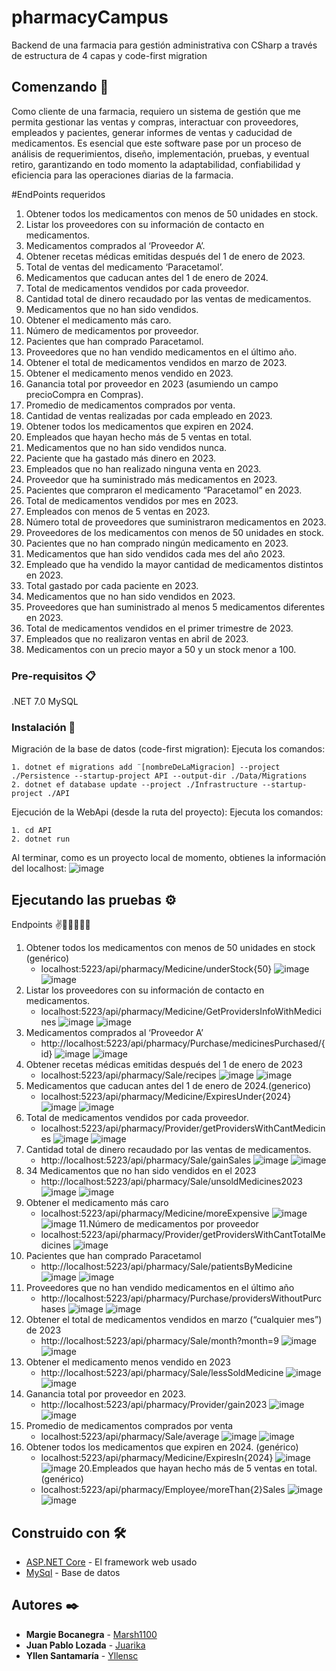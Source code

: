 # pharmacyCampus 

Backend de una farmacia para gestión administrativa con CSharp a través de estructura de 4 capas y code-first migration

## Comenzando 🚀

Como cliente de una farmacia, requiero un sistema de gestión que me permita gestionar las ventas y compras, interactuar con proveedores, empleados y pacientes, generar informes de ventas y caducidad de medicamentos. Es esencial que este software pase por un proceso de análisis de requerimientos, diseño, implementación, pruebas, y eventual retiro, garantizando en todo momento la adaptabilidad, confiabilidad y eficiencia para las operaciones diarias de la farmacia.

#EndPoints requeridos
1. Obtener todos los medicamentos con menos de 50 unidades en stock.
2. Listar los proveedores con su información de contacto en medicamentos.
3. Medicamentos comprados al ‘Proveedor A’.
4. Obtener recetas médicas emitidas después del 1 de enero de 2023.
5. Total de ventas del medicamento ‘Paracetamol’.
6. Medicamentos que caducan antes del 1 de enero de 2024.
7. Total de medicamentos vendidos por cada proveedor.
8. Cantidad total de dinero recaudado por las ventas de medicamentos.
9. Medicamentos que no han sido vendidos.
10. Obtener el medicamento más caro.
11. Número de medicamentos por proveedor.
12. Pacientes que han comprado Paracetamol.
13. Proveedores que no han vendido medicamentos en el último año.
14. Obtener el total de medicamentos vendidos en marzo de 2023.
15. Obtener el medicamento menos vendido en 2023.
16. Ganancia total por proveedor en 2023 (asumiendo un campo precioCompra en Compras).
17. Promedio de medicamentos comprados por venta.
18. Cantidad de ventas realizadas por cada empleado en 2023.
19. Obtener todos los medicamentos que expiren en 2024.
20. Empleados que hayan hecho más de 5 ventas en total.
21. Medicamentos que no han sido vendidos nunca.
22. Paciente que ha gastado más dinero en 2023.
23. Empleados que no han realizado ninguna venta en 2023.
24. Proveedor que ha suministrado más medicamentos en 2023.
25. Pacientes que compraron el medicamento “Paracetamol” en 2023.
26. Total de medicamentos vendidos por mes en 2023.
27. Empleados con menos de 5 ventas en 2023.
28. Número total de proveedores que suministraron medicamentos en 2023.
29. Proveedores de los medicamentos con menos de 50 unidades en stock.
30. Pacientes que no han comprado ningún medicamento en 2023.
31. Medicamentos que han sido vendidos cada mes del año 2023.
32. Empleado que ha vendido la mayor cantidad de medicamentos distintos en 2023.
33. Total gastado por cada paciente en 2023.
34. Medicamentos que no han sido vendidos en 2023.
35. Proveedores que han suministrado al menos 5 medicamentos diferentes en 2023.
36. Total de medicamentos vendidos en el primer trimestre de 2023.
37. Empleados que no realizaron ventas en abril de 2023.
38. Medicamentos con un precio mayor a 50 y un stock menor a 100.


### Pre-requisitos 📋

.NET 7.0
MySQL

### Instalación 🔧

Migración de la base de datos (code-first migration):
Ejecuta los comandos:
```
1. dotnet ef migrations add ¨[nombreDeLaMigracion] --project ./Persistence --startup-project API --output-dir ./Data/Migrations
2. dotnet ef database update --project ./Infrastructure --startup-project ./API
```

Ejecución de la WebApi (desde la ruta del proyecto):
Ejecuta los comandos:
```
1. cd API
2. dotnet run
```
Al terminar, como es un proyecto local de momento, obtienes la información del localhost:
![image](https://github.com/yllensc/pharmacyCampus/assets/117176562/635e9c41-4ca9-4733-8cc9-af45790c9051)

## Ejecutando las pruebas ⚙️

Endpoints ✌️🤘😎🏥🆗🙌
1. Obtener todos los medicamentos con menos de 50 unidades en stock (genérico)
   * localhost:5223/api/pharmacy/Medicine/underStock{50}
   ![image](https://github.com/yllensc/pharmacyCampus/assets/131481951/51d8d924-f229-4c3c-9e89-fbe563f5eaa7)
   ![image](https://github.com/yllensc/pharmacyCampus/assets/131481951/0e78022e-4b28-45ec-88c0-ea2ee5832361)
3. Listar los proveedores con su información de contacto en medicamentos.
    * localhost:5223/api/pharmacy/Medicine/GetProvidersInfoWithMedicines
   ![image](https://github.com/yllensc/pharmacyCampus/assets/131481951/e14ffb01-3aef-4401-840d-0ad2c02f0821)
   ![image](https://github.com/yllensc/pharmacyCampus/assets/131481951/7d5a4876-df8e-46e6-8b43-a6fe5b13b029)
4. Medicamentos comprados al ‘Proveedor A’
    * http://localhost:5223/api/pharmacy/Purchase/medicinesPurchased/{id}
     ![image](https://github.com/yllensc/pharmacyCampus/assets/131481951/3553d592-89cb-4abb-8cfe-b560c52c5eb3)
     ![image](https://github.com/yllensc/pharmacyCampus/assets/131481951/adf7445b-c539-4387-aa3c-a3de4e339d5a)
5.  Obtener recetas médicas emitidas después del 1 de enero de 2023
    * localhost:5223/api/pharmacy/Sale/recipes
      ![image](https://github.com/yllensc/pharmacyCampus/assets/131481951/c718f39d-70e0-458e-9014-2d5e85b6f11b)
      ![image](https://github.com/yllensc/pharmacyCampus/assets/131481951/a64be094-6248-4b8c-83eb-8d2885c58cdf)
6. Medicamentos que caducan antes del 1 de enero de 2024.(generico)
     * localhost:5223/api/pharmacy/Medicine/ExpiresUnder{2024}
       ![image](https://github.com/yllensc/pharmacyCampus/assets/131481951/8ae48e3f-5ced-43d5-a719-c4fdcafb73ce)
       ![image](https://github.com/yllensc/pharmacyCampus/assets/131481951/5918344f-e690-4f94-b5b2-85b3d3e2d666)
7. Total de medicamentos vendidos por cada proveedor.
     * localhost:5223/api/pharmacy/Provider/getProvidersWithCantMedicines
       ![image](https://github.com/yllensc/pharmacyCampus/assets/131481951/dce75e8c-bed4-4d39-8a6c-b40076650833)
       ![image](https://github.com/yllensc/pharmacyCampus/assets/131481951/027c9ce8-c0b7-4e68-8e32-106201a28bde)
8. Cantidad total de dinero recaudado por las ventas de medicamentos.
      * http://localhost:5223/api/pharmacy/Sale/gainSales
        ![image](https://github.com/yllensc/pharmacyCampus/assets/131481951/e39283a1-23e5-4d77-aad2-a12d295f9b5d)
        ![image](https://github.com/yllensc/pharmacyCampus/assets/131481951/09bab404-3a60-4741-ac90-d9790d08fcf9)
9. 34 Medicamentos que no han sido vendidos en el 2023
      * http://localhost:5223/api/pharmacy/Sale/unsoldMedicines2023
       ![image](https://github.com/yllensc/pharmacyCampus/assets/131481951/850fc558-f0a9-4a76-a00d-09ed6dfd734c)
       ![image](https://github.com/yllensc/pharmacyCampus/assets/131481951/42f52743-a01d-4243-9249-b78cec5f14da)
10. Obtener el medicamento más caro 
      * localhost:5223/api/pharmacy/Medicine/moreExpensive
        ![image](https://github.com/yllensc/pharmacyCampus/assets/131481951/411d776c-1e1c-4c86-ae00-68bc6bf6c333)
        ![image](https://github.com/yllensc/pharmacyCampus/assets/131481951/59869a84-1afe-4f48-bbb9-33ac506441dc)
11.Número de medicamentos por proveedor
      * localhost:5223/api/pharmacy/Provider/getProvidersWithCantTotalMedicines
      ![image](https://github.com/yllensc/pharmacyCampus/assets/131481951/6752a042-c23a-46a9-ac32-1c8a1c5d6347)
12. Pacientes que han comprado Paracetamol 
      * http://localhost:5223/api/pharmacy/Sale/patientsByMedicine 
      ![image](https://github.com/yllensc/pharmacyCampus/assets/131481951/d6e9bbe6-593a-4248-886a-da68e4a18a99)
      ![image](https://github.com/yllensc/pharmacyCampus/assets/131481951/54676ba9-edda-4be0-9d56-b04faf0eafdd)
13. Proveedores que no han vendido medicamentos en el último año 
      * http://localhost:5223/api/pharmacy/Purchase/providersWithoutPurchases
      ![image](https://github.com/yllensc/pharmacyCampus/assets/131481951/70d24a00-63a6-4a2b-b1ad-01da4adf187b)
      ![image](https://github.com/yllensc/pharmacyCampus/assets/131481951/490adde0-7fa0-4b99-a68b-9386e7235777)
14. Obtener el total de medicamentos vendidos en marzo (“cualquier mes”) de 2023
      * http://localhost:5223/api/pharmacy/Sale/month?month=9
      ![image](https://github.com/yllensc/pharmacyCampus/assets/131481951/938aa170-6849-44f0-bf5b-7ab0fb563d21)
      ![image](https://github.com/yllensc/pharmacyCampus/assets/131481951/17dda10c-2a93-4058-8001-47476ff3e563)
15. Obtener el medicamento menos vendido en 2023
      * http://localhost:5223/api/pharmacy/Sale/lessSoldMedicine
      ![image](https://github.com/yllensc/pharmacyCampus/assets/131481951/2b22a55d-7a35-4d00-b2a7-fb0c73e4f036)
      ![image](https://github.com/yllensc/pharmacyCampus/assets/131481951/c8b0a3fb-614a-417d-9325-bcc7f9b42b4d)
16. Ganancia total por proveedor en 2023.
    * http://localhost:5223/api/pharmacy/Provider/gain2023
    ![image](https://github.com/yllensc/pharmacyCampus/assets/131481951/f5736602-012a-4fc1-9a36-ab98c032119e)
    ![image](https://github.com/yllensc/pharmacyCampus/assets/131481951/d2d03318-1b8c-4c40-8a97-8d924ba7ac46)
17. Promedio de medicamentos comprados por venta
    * localhost:5223/api/pharmacy/Sale/average
      ![image](https://github.com/yllensc/pharmacyCampus/assets/131481951/a7943440-677e-4f61-b4b4-d537f8b7d8a0)
     ![image](https://github.com/yllensc/pharmacyCampus/assets/131481951/b3b39104-67f4-4ff8-8bd2-d6cff3aa16ee)
19. Obtener todos los medicamentos que expiren en 2024. (genérico)
    * localhost:5223/api/pharmacy/Medicine/ExpiresIn{2024}
      ![image](https://github.com/yllensc/pharmacyCampus/assets/131481951/fe5452a4-5ffa-46e9-83ab-20a75442e753)
      ![image](https://github.com/yllensc/pharmacyCampus/assets/131481951/65090029-6938-4efd-83c3-bd6c5c52731b)
20.Empleados que hayan hecho más de 5 ventas en total. (genérico)
    * localhost:5223/api/pharmacy/Employee/moreThan{2}Sales
      ![image](https://github.com/yllensc/pharmacyCampus/assets/131481951/83f2e1eb-6bcb-4fb0-9cb2-573aba5ac14c)
      ![image](https://github.com/yllensc/pharmacyCampus/assets/131481951/dae77adb-f1fe-4fe9-aee9-b301bccbcdc1)
      








## Construido con 🛠️

* [ASP.NET Core]([http://www.dropwizard.io/1.0.2/docs/](https://learn.microsoft.com/en-us/aspnet/core/tutorials/first-web-api?view=aspnetcore-7.0&tabs=visual-studio)) - El framework web usado
* [MySql]([https://maven.apache.org/](https://dev.mysql.com/doc/workbench/en/wb-mysql-utilities.html)) - Base de datos


## Autores ✒️

* **Margie Bocanegra** - [Marsh1100](https://github.com/Marsh1100)
* **Juan Pablo Lozada** - [Juarika](https://github.com/Juarika)
* **Yllen Santamaría** - [Yllensc](https://github.com/yllensc)
